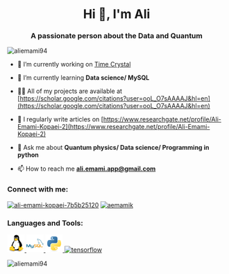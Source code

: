 <h1 align="center">Hi 👋, I'm Ali </h1>
<h3 align="center">A passionate person about the Data and Quantum</h3>

<p align="left"> <img src="https://komarev.com/ghpvc/?username=aliemami94&label=Profile%20views&color=0e75b6&style=flat" alt="aliemami94" /> </p>

- 🔭 I’m currently working on [Time Crystal](https://aliemami94.github.io/pages/research.html)

- 🌱 I’m currently learning **Data science/ MySQL**

- 👨‍💻 All of my projects are available at [https://scholar.google.com/citations?user=ooL_O7sAAAAJ&hl=en](https://scholar.google.com/citations?user=ooL_O7sAAAAJ&hl=en)

- 📝 I regularly write articles on [https://www.researchgate.net/profile/Ali-Emami-Kopaei-2](https://www.researchgate.net/profile/Ali-Emami-Kopaei-2)

- 💬 Ask me about **Quantum physics/ Data science/ Programming in python**

- 📫 How to reach me **ali.emami.app@gmail.com**

<h3 align="left">Connect with me:</h3>
<p align="left">
<a href="https://linkedin.com/in/ali-emami-kopaei-7b5b25120" target="blank"><img align="center" src="https://raw.githubusercontent.com/rahuldkjain/github-profile-readme-generator/master/src/images/icons/Social/linked-in-alt.svg" alt="ali-emami-kopaei-7b5b25120" height="30" width="40" /></a>
<a href="https://instagram.com/aemamik" target="blank"><img align="center" src="https://raw.githubusercontent.com/rahuldkjain/github-profile-readme-generator/master/src/images/icons/Social/instagram.svg" alt="aemamik" height="30" width="40" /></a>
</p>

<h3 align="left">Languages and Tools:</h3>
<p align="left"> <a href="https://www.linux.org/" target="_blank" rel="noreferrer"> <img src="https://raw.githubusercontent.com/devicons/devicon/master/icons/linux/linux-original.svg" alt="linux" width="40" height="40"/> </a> <a href="https://www.mysql.com/" target="_blank" rel="noreferrer"> <img src="https://raw.githubusercontent.com/devicons/devicon/master/icons/mysql/mysql-original-wordmark.svg" alt="mysql" width="40" height="40"/> </a> <a href="https://www.python.org" target="_blank" rel="noreferrer"> <img src="https://raw.githubusercontent.com/devicons/devicon/master/icons/python/python-original.svg" alt="python" width="40" height="40"/> </a> <a href="https://www.tensorflow.org" target="_blank" rel="noreferrer"> <img src="https://www.vectorlogo.zone/logos/tensorflow/tensorflow-icon.svg" alt="tensorflow" width="40" height="40"/> </a> </p>

<p><img align="center" src="https://github-readme-stats.vercel.app/api/top-langs?username=aliemami94&show_icons=true&locale=en&layout=compact" alt="aliemami94" /></p>
